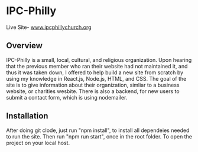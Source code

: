 # IPC-Philly

Live Site- www.ipcphillychurch.org


## Overview 
IPC-Philly is a small, local, cultural, and religious organization. Upon hearing that the previous member who ran their website had not maintained it, and thus it was taken down, I offered to help build a new site from scratch by using my knowledge in React.js, Node.js, HTML, and CSS.
The goal of the site is to give information about their organization, simliar to a business website, or charities wesbite. There is also a backend, for new users to submit a contact form, which is using nodemailer. 


## Installation
After doing git clode, just run "npm install", to install all dependeies needed to run the site.
Then run  "npm run start", once in the root folder. To open the project on your local host. 


